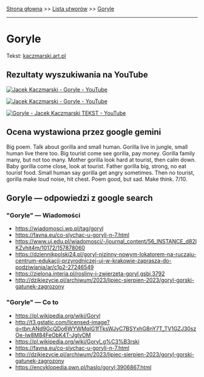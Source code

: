 [Strona głowna](../index.md) >> [Lista utworów](../list.md) >> [Goryle](161.md)

---

# Goryle

Tekst: [kaczmarski.art.pl](https://www.kaczmarski.art.pl/tworczosc/wiersze/goryle/)

## Rezultaty wyszukiwania na YouTube

[![Jacek Kaczmarski - Goryle - YouTube](http://img.youtube.com/vi/PNAZ6i-PbLg/0.jpg)](https://www.youtube.com/watch?v=PNAZ6i-PbLg "Jacek Kaczmarski - Goryle - YouTube")

[![Jacek Kaczmarski - Goryle - YouTube](http://img.youtube.com/vi/TRk-oWP3b0s/0.jpg)](https://www.youtube.com/watch?v=TRk-oWP3b0s "Jacek Kaczmarski - Goryle - YouTube")

[![Goryle - Jacek Kaczmarski TEKST - YouTube](http://img.youtube.com/vi/G0ha9fxBFy0/0.jpg)](https://www.youtube.com/watch?v=G0ha9fxBFy0 "Goryle - Jacek Kaczmarski TEKST - YouTube")

## Ocena wystawiona przez google gemini

Big poem. Talk about gorilla and small human. Gorilla live in jungle, small human live there too. Big tourist come see gorilla, pay money. Gorilla family many, but not too many. Mother gorilla look hard at tourist, then calm down. Baby gorilla come close, look at tourist. Father gorilla big, strong, no eat tourist food. Small human say gorilla get angry sometimes. Then no tourist, gorilla make loud noise, hit chest. Poem good, but sad. Make think. 7/10.


## Goryle — odpowiedzi z google search

### "Goryle" — Wiadomości

 - <https://wiadomosci.wp.pl/tag/goryl>
 - <https://favna.eu/co-slychac-u-goryli-n-7.html>
 - <https://www.uj.edu.pl/wiadomosci/-/journal_content/56_INSTANCE_d82lKZvhit4m/10172/157878060>
 - <https://dziennikpolski24.pl/goryl-nizinny-nowym-lokatorem-na-ruczaju-centrum-edukacji-przyrodniczej-uj-w-krakowie-zaprasza-do-podziwiania/ar/c1p2-27246549>
 - <https://zielona.interia.pl/rosliny-i-zwierzeta-goryl,gsbi,3792>
 - <http://dzikiezycie.pl/archiwum/2023/lipiec-sierpien-2023/goryl-gorski-gatunek-zagrozony>

### "Goryle" — Co to

 - <https://pl.wikipedia.org/wiki/Goryl>
 - <http://t3.gstatic.com/licensed-image?q=tbn:ANd9GcQDo6WYWMqIG1fTksWJvC7BSYxhG8nY7T_TV1GZJ30szOe-Iw8M84FeObK4T-JgIvOM>
 - <https://pl.wikipedia.org/wiki/Goryl_g%C3%B3rski>
 - <https://favna.eu/co-slychac-u-goryli-n-7.html>
 - <http://dzikiezycie.pl/archiwum/2023/lipiec-sierpien-2023/goryl-gorski-gatunek-zagrozony>
 - <https://encyklopedia.pwn.pl/haslo/goryl;3906867.html>

